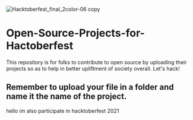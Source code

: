 ![Hacktoberfest_final_2color-06 copy](https://user-images.githubusercontent.com/72662295/135560955-c775edc4-4876-41cf-871e-4c982ccf9611.png)


# Open-Source-Projects-for-Hactoberfest
This repository is for folks to contribute to open source by uploading their projects so as to help in better upliftment of society overall. Let's hack!
## Remember to upload your file in a folder and name it the name of the project.
hello im also participate in hacktoberfest 2021 

